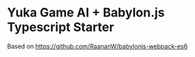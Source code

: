# Yuka Game AI + Babylon.js Typescript Starter

Based on https://github.com/RaananW/babylonjs-webpack-es6
